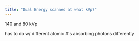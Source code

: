 ```yaml
---
title: "Dual Energy scanned at what kVp?"
---
```

140 and 80 kVp

has to do w/ different atomic #'s absorbing photons differently

